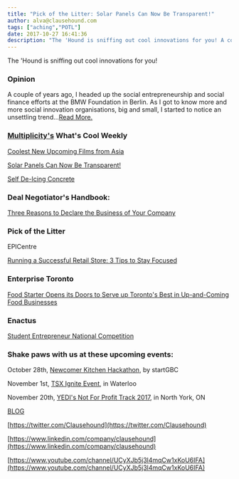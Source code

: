 ```yaml
---
title: "Pick of the Litter: Solar Panels Can Now Be Transparent!"
author: alva@clausehound.com
tags: ["aching","POTL"]
date: 2017-10-27 16:41:36
description: "The 'Hound is sniffing out cool innovations for you! A couple of years ago, I headed up the social entrepreneurship and social finance efforts at the BMW Foundation in Berlin. As I got to know more and more social innovation organisations, big and small, I started to notice an unsettling trend."
---
```


The 'Hound is sniffing out cool innovations for you!



### Opinion

A couple of years ago, I headed up the social entrepreneurship and social finance efforts at the BMW Foundation in Berlin. As I got to know more and more social innovation organisations, big and small, I started to notice an unsettling trend...[Read More.](https://blog.clausehound.com/five-ideas-for-getting-talent-right/)

### [Multiplicity's](http://multiplicity.media) What's Cool Weekly


[Coolest New Upcoming Films from Asia](http://www.reelasian.com/festival/)



[Solar Panels Can Now Be Transparent!](https://phys.org/news/2017-10-transparent-solar-technology-future.html)


[Self De-Icing Concrete ](http://www.npr.org/sections/alltechconsidered/2017/10/01/553756878/winter-is-coming-what-if-roads-and-runways-could-de-ice-themselves)



### Deal Negotiator's Handbook: 

[ Three Reasons to Declare the Business of Your Company ](https://blog.clausehound.com/three-reasons-to-declare-the-business-of-your-company/)

### Pick of the Litter

EPICentre 

[ Running a Successful Retail Store: 3 Tips to Stay Focused](https://blog.clausehound.com/running-a-successful-retail-store-3-tips-to-stay-focused/)



### Enterprise Toronto 

[ Food Starter Opens its Doors to Serve up Toronto's Best in Up-and-Coming Food Businesses](https://blog.clausehound.com/food-starter-opens-its-doors-to-serve-up-torontos-best-in-up-and-coming-food-businesses/)



### Enactus 

[Student Entrepreneur National Competition](https://blog.clausehound.com/student-entrepreneur-national-competition/)

### Shake paws with us at these upcoming events: 

October 28th, [Newcomer Kitchen Hackathon](https://blog.clausehound.com/get-ready-get-set-newcomer-kitchen-hackathon-registration-now-open/), by startGBC

November 1st, [TSX Ignite Event](https://blog.clausehound.com/tsx-ignite-event-in-waterloo/), in Waterloo

November 20th, [YEDI's Not For Profit Track 2017](https://blog.clausehound.com/yedis-not-for-profit-track-2017/), in North York, ON

[BLOG](http://blog.clausehound.com)

[https://twitter.com/Clausehound](https://twitter.com/Clausehound)

[https://www.linkedin.com/company/clausehound](https://www.linkedin.com/company/clausehound)

[https://www.youtube.com/channel/UCyXJb5j3l4mqCw1xKoU6IFA](https://www.youtube.com/channel/UCyXJb5j3l4mqCw1xKoU6IFA)


